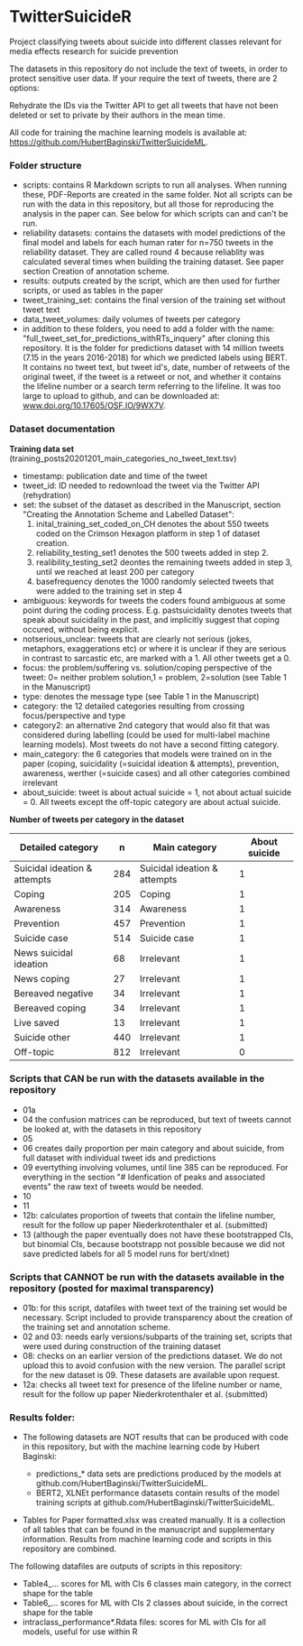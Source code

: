 # TwitterSuicideR
Project classifying tweets about suicide into different classes relevant for media effects research for suicide prevention

The datasets in this repository do not include the text of tweets, in order to protect sensitive user data. If your require the text of tweets, there are 2 options:  

Rehydrate the IDs via the Twitter API to get all tweets that have not been deleted or set to private by their authors in the mean time. 

All code for training the machine learning models is available at: https://github.com/HubertBaginski/TwitterSuicideML. 

### Folder structure

- scripts: contains R Markdown scripts to run all analyses. When running these, PDF-Reports are created in the same folder. Not all scripts can be run with the data in this repository, but all those for reproducing the analysis in the paper can. See below for which scripts can and can't be run. 
- reliability datasets: contains the datasets with model predictions of the final model and labels for each human rater for n=750 tweets in the reliability dataset. They are called round 4 because reliablity was calculated several times when building the training dataset. See paper section Creation of annotation scheme. 
- results: outputs created by the script, which are then used for further scripts, or used as tables in the paper
- tweet_training_set: contains the final version of the training set without tweet text
- data_tweet_volumes: daily volumes of tweets per category
- in addition to these folders, you need to add a folder with the name: "full_tweet_set_for_predictions_withRTs_inquery" after cloning this repository. It is the folder for predictions dataset with 14 million tweets (7.15 in the years 2016-2018) for which we predicted labels using BERT. It contains no tweet text, but tweet id's, date, number of retweets of the original tweet, if the tweet is a retweet or not, and whether it contains the lifeline number or a search term referring to the lifeline. It was too large to upload to github, and can be downloaded at: www.doi.org/10.17605/OSF.IO/9WX7V.

### Dataset documentation

**Training data set** (training_posts20201201_main_categories_no_tweet_text.tsv)

- timestamp: publication date and time of the tweet
- tweet_id: ID needed to redownload the tweet via the Twitter API (rehydration)
- set: the subset of the dataset as described in the Manuscript, section "Creating the Annotation Scheme and Labelled Dataset":
    1. inital_training_set_coded_on_CH denotes the about 550 tweets coded on the Crimson Hexagon platform in step 1 of dataset creation. 
    2. reliability_testing_set1 denotes the 500 tweets added in step 2. 
    3. realibility_testing_set2 deontes the remaining tweets added in step 3, until we reached at least 200 per category
    4.   basefrequency denotes the 1000 randomly selected tweets that were added to the training set in step 4
- ambiguous: keywords for tweets the coders found ambiguous at some point during the coding process. E.g. pastsuicidality denotes tweets that speak about suicidality in the past, and implicitly suggest that coping occured, without being explicit.
- notserious_unclear: tweets that are clearly not serious (jokes, metaphors, exaggerations etc) or where it is unclear if they are serious in contrast to sarcastic etc, are marked with a 1. All other tweets get a 0. 
- focus: the problem/suffering vs. solution/coping perspective of the tweet: 0= neither problem solution,1 = problem, 2=solution (see Table 1 in the Manuscript)
- type: denotes the message type (see Table 1 in the Manuscript)
- category: the 12 detailed categories resulting from crossing focus/perspective and type
- category2: an alternative 2nd category that would also fit that was considered during labelling (could be used for multi-label machine learning models). Most tweets do not have a second fitting category. 
- main_category: the 6 categories that models were trained on in the paper (coping, suicidality (=suicidal ideation & attempts), prevention, awareness, werther (=suicide cases) and all other categories combined irrelevant
- about_suicide: tweet is about actual suicide = 1, not about actual suicide = 0. All tweets except the off-topic category are about actual suicide. 


**Number of tweets per category in the dataset**



| Detailed category | n | Main category | About suicide | 
| --- |---|---|---|
| Suicidal ideation & attempts | 284 | Suicidal ideation & attempts| 1 |
| Coping  | 205 | Coping | 1 |
| Awareness  | 314 | Awareness |1 |
| Prevention  | 457 | Prevention |1 |
| Suicide case | 514 | Suicide case |1 |
| News suicidal ideation  | 68 | Irrelevant |1 |
| News coping  | 27 | Irrelevant |1 |
| Bereaved negative | 34 | Irrelevant |1 |
| Bereaved coping | 34 | Irrelevant |1 |
| Live saved | 13 | Irrelevant |1 |
| Suicide other | 440 | Irrelevant |1 |
| Off-topic | 812 | Irrelevant |0|



### Scripts that CAN be run with the datasets available in the repository
- 01a
- 04 the confusion matrices can be reproduced, but text of tweets cannot be looked at, with the datasets in this repository
- 05
- 06 creates daily proportion per main category and about suicide, from full dataset with individual tweet ids and predictions
- 09 evertything involving volumes, until line 385 can be reproduced. For everything in the section "# Idenfication of peaks and associated events" the raw text of tweets would be needed. 
- 10
- 11
- 12b: calculates proportion of tweets that contain the lifeline number, result for the follow up paper Niederkrotenthaler et al. (submitted)
- 13 (although the paper eventually does not have these bootstrapped CIs, but binomial CIs, because bootstrapp not possible because we did not save predicted labels for all 5 model runs for bert/xlnet)

### Scripts that CANNOT be run with the datasets available in the repository (posted for maximal transparency)
- 01b: for this script, datafiles with tweet text of the training set would be necessary. Script included to provide transparency about the creation of the training set and annotation scheme. 
- 02 and 03: needs early versions/subparts of the training set, scripts that were used during construction of the training dataset
- 08: checks on an earlier version of the predictions dataset. We do not upload this to avoid confusion with the new version. The parallel script for the new dataset is 09. These datasets are available upon request. 
- 12a: checks all tweet text for presence of the lifeline number or name, result for the follow up paper Niederkrotenthaler et al. (submitted)

### Results folder: 

- The following datasets are NOT results that can be produced with code in this repository, but with the machine learning code by Hubert Baginski: 
    - predictions_* data sets are predictions produced by the models at github.com/HubertBaginski/TwitterSuicideML.
    - BERT2, XLNEt performance datasets contain results of the model training scripts at github.com/HubertBaginski/TwitterSuicideML.

- Tables for Paper formatted.xlsx was created manually. It is a collection of all tables that can be found in the manuscript and supplementary information. Results from machine learning code and scripts in this repository are combined. 

The following datafiles are outputs of scripts in this repository: 
- Table4_... scores for ML with CIs 6 classes main category, in the correct shape for the table
- Table6_... scores for ML with CIs 2 classes about suicide, in the correct shape for the table
- intraclass_performance*.Rdata files: scores for ML with CIs for all models, useful for use within R


